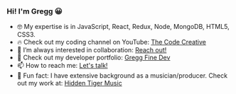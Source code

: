 ### Hi! I'm Gregg 😀

- 🤓 My expertise is in JavaScript, React, Redux, Node, MongoDB, HTML5, CSS3.  
- 🔥 Check out my coding channel on YouTube: <a href="https://www.youtube.com/channel/UCmOpHGj4JRWCdXhllVTZCVw/videos">The Code Creative</a>
- 👯 I’m always interested in collaboration: <a href="mailto: gregg@greggfinedev.com">Reach out!</a>
- 💼 Check out my developer portfolio: <a href="https://greggfinedev.com/">Gregg Fine Dev</a>
- 📫 How to reach me: <a href="mailto: gregg@greggfinedev.com">Let's talk!</a>
- 🎵 Fun fact: I have extensive background as a musician/producer. Check out my work at: <a href="http://hiddentigermusic.com/">Hidden Tiger Music</a>

